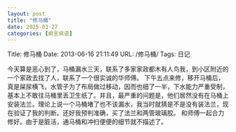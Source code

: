 ```yaml
---
layout: post
title: "修马桶"
date: 2025-03-27
categories: [疯言疯语]
---
```


Title: 修马桶
Date: 2013-06-16 21:11:49
URL: /修马桶/
Tags: 日记

今天算是恶心到了，马桶漏水三天，联系了多家家政都木有人鸟我，到小区附近的一个家政去找了人，联系了一个很实诚的华师傅。  下午五点来修，移开马桶后，真是屎尿横飞，水管子为了布局做过移动，因而也细了一半，下水能力严重受制，基本上不敢往马桶里丢卫生纸了。并且，最严重的问题是，他们居然没有在马桶上安装法兰。理论上说一个马桶堵了也不该漏水，我当时就猜是不是没有装法兰，现在验证了我的判断。还好我预判准确，买了法兰和两管玻璃胶。  和师傅一起合力修好。由于是脏活，通马桶和冲扫便便的细节就不描述了。